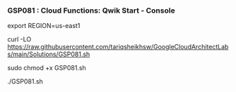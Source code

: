 ### GSP081 :  Cloud Functions: Qwik Start - Console 

export REGION=us-east1


curl -LO https://raw.githubusercontent.com/tariqsheikhsw/GoogleCloudArchitectLabs/main/Solutions/GSP081.sh

sudo chmod +x GSP081.sh

./GSP081.sh


